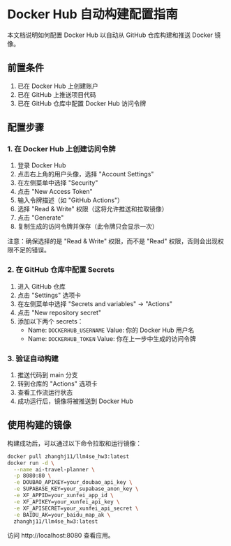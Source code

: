 # Docker Hub 自动构建配置指南

本文档说明如何配置 Docker Hub 以自动从 GitHub 仓库构建和推送 Docker 镜像。

## 前置条件

1. 已在 Docker Hub 上创建账户
2. 已在 GitHub 上推送项目代码
3. 已在 GitHub 仓库中配置 Docker Hub 访问令牌

## 配置步骤

### 1. 在 Docker Hub 上创建访问令牌

1. 登录 Docker Hub
2. 点击右上角的用户头像，选择 "Account Settings"
3. 在左侧菜单中选择 "Security"
4. 点击 "New Access Token"
5. 输入令牌描述（如 "GitHub Actions"）
6. 选择 "Read & Write" 权限（这将允许推送和拉取镜像）
7. 点击 "Generate"
8. 复制生成的访问令牌并保存（此令牌只会显示一次）

注意：确保选择的是 "Read & Write" 权限，而不是 "Read" 权限，否则会出现权限不足的错误。

### 2. 在 GitHub 仓库中配置 Secrets

1. 进入 GitHub 仓库
2. 点击 "Settings" 选项卡
3. 在左侧菜单中选择 "Secrets and variables" -> "Actions"
4. 点击 "New repository secret"
5. 添加以下两个 secrets：
   - Name: `DOCKERHUB_USERNAME`
     Value: 你的 Docker Hub 用户名
   - Name: `DOCKERHUB_TOKEN`
     Value: 你在上一步中生成的访问令牌

### 3. 验证自动构建

1. 推送代码到 main 分支
2. 转到仓库的 "Actions" 选项卡
3. 查看工作流运行状态
4. 成功运行后，镜像将被推送到 Docker Hub

## 使用构建的镜像

构建成功后，可以通过以下命令拉取和运行镜像：

```bash
docker pull zhanghj11/llm4se_hw3:latest
docker run -d \
  --name ai-travel-planner \
  -p 8080:80 \
  -e DOUBAO_APIKEY=your_doubao_api_key \
  -e SUPABASE_KEY=your_supabase_anon_key \
  -e XF_APPID=your_xunfei_app_id \
  -e XF_APIKEY=your_xunfei_api_key \
  -e XF_APISECRET=your_xunfei_api_secret \
  -e BAIDU_AK=your_baidu_map_ak \
  zhanghj11/llm4se_hw3:latest
```

访问 http://localhost:8080 查看应用。